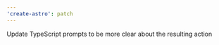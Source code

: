 ```yaml
---
'create-astro': patch
---
```


Update TypeScript prompts to be more clear about the resulting action
